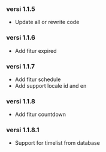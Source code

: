 ### versi 1.1.5

<ul>
  <li>Update all or rewrite code</li>
</ul>

### versi 1.1.6

<ul>
  <li>Add fitur expired</li>
</ul>

### versi 1.1.7

<ul>
  <li>Add fitur schedule</li>
  <li>Add support locale id and en</li>
</ul>

### versi 1.1.8

<ul>
  <li>Add fitur countdown</li>
</ul>

### versi 1.1.8.1

<ul>
  <li>Support for timelist from database</li>
</ul>
